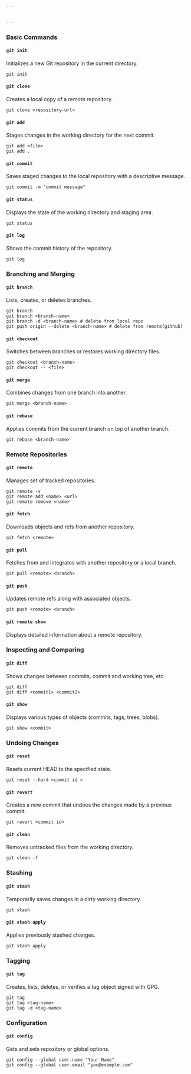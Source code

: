 ```yaml
---


---
```


<h3 id="basic-commands">Basic Commands</h3>
<h4 id="git-init"><code>git init</code></h4>
<p>Initializes a new Git repository in the current directory.</p>
<pre class=" language-bash"><code class="prism  language-bash"><span class="token function">git</span> init
</code></pre>
<h4 id="git-clone"><code>git clone</code></h4>
<p>Creates a local copy of a remote repository.</p>
<pre class=" language-bash"><code class="prism  language-bash"><span class="token function">git</span> clone <span class="token operator">&lt;</span>repository-url<span class="token operator">&gt;</span>
</code></pre>
<h4 id="git-add"><code>git add</code></h4>
<p>Stages changes in the working directory for the next commit.</p>
<pre class=" language-bash"><code class="prism  language-bash"><span class="token function">git</span> add <span class="token operator">&lt;</span>file<span class="token operator">&gt;</span>
<span class="token function">git</span> add <span class="token keyword">.</span>
</code></pre>
<h4 id="git-commit"><code>git commit</code></h4>
<p>Saves staged changes to the local repository with a descriptive message.</p>
<pre class=" language-bash"><code class="prism  language-bash"><span class="token function">git</span> commit -m <span class="token string">"commit message"</span>
</code></pre>
<h4 id="git-status"><code>git status</code></h4>
<p>Displays the state of the working directory and staging area.</p>
<pre class=" language-bash"><code class="prism  language-bash"><span class="token function">git</span> status
</code></pre>
<h4 id="git-log"><code>git log</code></h4>
<p>Shows the commit history of the repository.</p>
<pre class=" language-bash"><code class="prism  language-bash"><span class="token function">git</span> log
</code></pre>
<h3 id="branching-and-merging">Branching and Merging</h3>
<h4 id="git-branch"><code>git branch</code></h4>
<p>Lists, creates, or deletes branches.</p>
<pre class=" language-bash"><code class="prism  language-bash"><span class="token function">git</span> branch
<span class="token function">git</span> branch <span class="token operator">&lt;</span>branch-name<span class="token operator">&gt;</span>
<span class="token function">git</span> branch -d <span class="token operator">&lt;</span>branch-name<span class="token operator">&gt;</span> <span class="token comment"># delete from local repo</span>
<span class="token function">git</span> push origin --delete <span class="token operator">&lt;</span>branch-name<span class="token operator">&gt;</span> <span class="token comment"># delete from remote(github)</span>
</code></pre>
<h4 id="git-checkout"><code>git checkout</code></h4>
<p>Switches between branches or restores working directory files.</p>
<pre class=" language-bash"><code class="prism  language-bash"><span class="token function">git</span> checkout <span class="token operator">&lt;</span>branch-name<span class="token operator">&gt;</span>
<span class="token function">git</span> checkout -- <span class="token operator">&lt;</span>file<span class="token operator">&gt;</span>
</code></pre>
<h4 id="git-merge"><code>git merge</code></h4>
<p>Combines changes from one branch into another.</p>
<pre class=" language-bash"><code class="prism  language-bash"><span class="token function">git</span> merge <span class="token operator">&lt;</span>branch-name<span class="token operator">&gt;</span>
</code></pre>
<h4 id="git-rebase"><code>git rebase</code></h4>
<p>Applies commits from the current branch on top of another branch.</p>
<pre class=" language-bash"><code class="prism  language-bash"><span class="token function">git</span> rebase <span class="token operator">&lt;</span>branch-name<span class="token operator">&gt;</span>
</code></pre>
<h3 id="remote-repositories">Remote Repositories</h3>
<h4 id="git-remote"><code>git remote</code></h4>
<p>Manages set of tracked repositories.</p>
<pre class=" language-bash"><code class="prism  language-bash"><span class="token function">git</span> remote -v
<span class="token function">git</span> remote add <span class="token operator">&lt;</span>name<span class="token operator">&gt;</span> <span class="token operator">&lt;</span>url<span class="token operator">&gt;</span>
<span class="token function">git</span> remote remove <span class="token operator">&lt;</span>name<span class="token operator">&gt;</span>
</code></pre>
<h4 id="git-fetch"><code>git fetch</code></h4>
<p>Downloads objects and refs from another repository.</p>
<pre class=" language-bash"><code class="prism  language-bash"><span class="token function">git</span> fetch <span class="token operator">&lt;</span>remote<span class="token operator">&gt;</span>
</code></pre>
<h4 id="git-pull"><code>git pull</code></h4>
<p>Fetches from and integrates with another repository or a local branch.</p>
<pre class=" language-bash"><code class="prism  language-bash"><span class="token function">git</span> pull <span class="token operator">&lt;</span>remote<span class="token operator">&gt;</span> <span class="token operator">&lt;</span>branch<span class="token operator">&gt;</span>
</code></pre>
<h4 id="git-push"><code>git push</code></h4>
<p>Updates remote refs along with associated objects.</p>
<pre class=" language-bash"><code class="prism  language-bash"><span class="token function">git</span> push <span class="token operator">&lt;</span>remote<span class="token operator">&gt;</span> <span class="token operator">&lt;</span>branch<span class="token operator">&gt;</span>
</code></pre>
<h4 id="git-remote-show"><code>git remote show</code></h4>
<p>Displays detailed information about a remote repository.</p>
<h3 id="inspecting-and-comparing">Inspecting and Comparing</h3>
<h4 id="git-diff"><code>git diff</code></h4>
<p>Shows changes between commits, commit and working tree, etc.</p>
<pre class=" language-bash"><code class="prism  language-bash"><span class="token function">git</span> <span class="token function">diff</span>
<span class="token function">git</span> <span class="token function">diff</span> <span class="token operator">&lt;</span>commit1<span class="token operator">&gt;</span> <span class="token operator">&lt;</span>commit2<span class="token operator">&gt;</span>
</code></pre>
<h4 id="git-show"><code>git show</code></h4>
<p>Displays various types of objects (commits, tags, trees, blobs).</p>
<pre class=" language-bash"><code class="prism  language-bash"><span class="token function">git</span> show <span class="token operator">&lt;</span>commit<span class="token operator">&gt;</span>
</code></pre>
<h3 id="undoing-changes">Undoing Changes</h3>
<h4 id="git-reset"><code>git reset</code></h4>
<p>Resets current HEAD to the specified state.</p>
<pre class=" language-bash"><code class="prism  language-bash"><span class="token function">git</span> reset --hard <span class="token operator">&lt;</span>commit <span class="token function">id</span> <span class="token operator">&gt;</span>
</code></pre>
<h4 id="git-revert"><code>git revert</code></h4>
<p>Creates a new commit that undoes the changes made by a previous commit.</p>
<pre class=" language-bash"><code class="prism  language-bash"><span class="token function">git</span> revert <span class="token operator">&lt;</span>commit id<span class="token operator">&gt;</span>
</code></pre>
<h4 id="git-clean"><code>git clean</code></h4>
<p>Removes untracked files from the working directory.</p>
<pre class=" language-bash"><code class="prism  language-bash"><span class="token function">git</span> clean -f
</code></pre>
<h3 id="stashing">Stashing</h3>
<h4 id="git-stash"><code>git stash</code></h4>
<p>Temporarily saves changes in a dirty working directory.</p>
<pre class=" language-bash"><code class="prism  language-bash"><span class="token function">git</span> stash
</code></pre>
<h4 id="git-stash-apply"><code>git stash apply</code></h4>
<p>Applies previously stashed changes.</p>
<pre class=" language-bash"><code class="prism  language-bash"><span class="token function">git</span> stash apply
</code></pre>
<h3 id="tagging">Tagging</h3>
<h4 id="git-tag"><code>git tag</code></h4>
<p>Creates, lists, deletes, or verifies a tag object signed with GPG.</p>
<pre class=" language-bash"><code class="prism  language-bash"><span class="token function">git</span> tag
<span class="token function">git</span> tag <span class="token operator">&lt;</span>tag-name<span class="token operator">&gt;</span>
<span class="token function">git</span> tag -d <span class="token operator">&lt;</span>tag-name<span class="token operator">&gt;</span>
</code></pre>
<h3 id="configuration">Configuration</h3>
<h4 id="git-config"><code>git config</code></h4>
<p>Gets and sets repository or global options.</p>
<pre class=" language-bash"><code class="prism  language-bash"><span class="token function">git</span> config --global user.name <span class="token string">"Your Name"</span>
<span class="token function">git</span> config --global user.email <span class="token string">"you@example.com"</span>
</code></pre>


